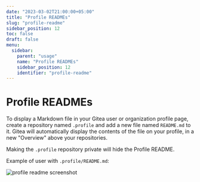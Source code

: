 ```yaml
---
date: "2023-03-02T21:00:00+05:00"
title: "Profile READMEs"
slug: "profile-readme"
sidebar_position: 12
toc: false
draft: false
menu:
  sidebar:
    parent: "usage"
    name: "Profile READMEs"
    sidebar_position: 12
    identifier: "profile-readme"
---
```


# Profile READMEs

To display a Markdown file in your Gitea user or organization profile page, create a repository named `.profile` and add a new file named `README.md` to it.
Gitea will automatically display the contents of the file on your profile, in a new "Overview" above your repositories.

Making the `.profile` repository private will hide the Profile README.

Example of user with `.profile/README.md`:

![profile readme screenshot](/images/usage/profile-readme.png)
